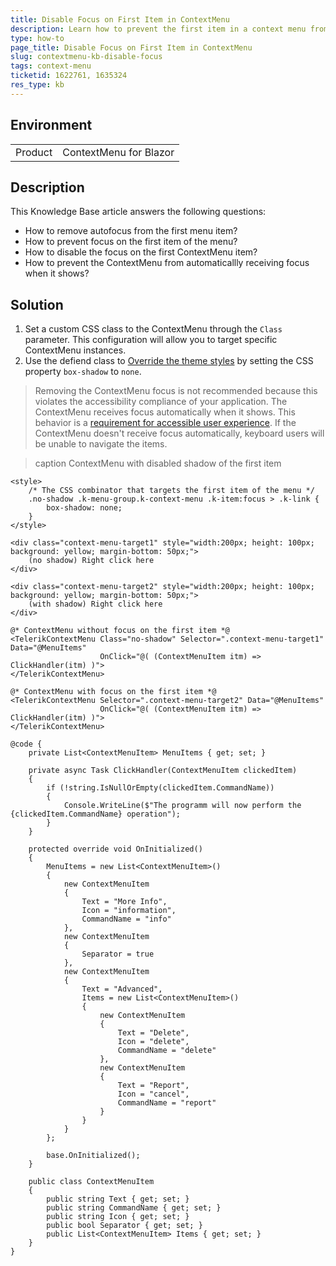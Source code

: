 ```yaml
---
title: Disable Focus on First Item in ContextMenu
description: Learn how to prevent the first item in a context menu from automatically gaining focus by disabling or removing its default focus behavior.
type: how-to
page_title: Disable Focus on First Item in ContextMenu
slug: contextmenu-kb-disable-focus
tags: context-menu
ticketid: 1622761, 1635324
res_type: kb
---
```


## Environment

<table>
    <tbody>
        <tr>
            <td>Product</td>
            <td>ContextMenu for Blazor</td>
        </tr>
    </tbody>
</table>

## Description
This Knowledge Base article answers the following questions:

* How to remove autofocus from the first menu item?
* How to prevent focus on the first item of the menu?
* How to disable the focus on the first ContextMenu item?
* How to prevent the ContextMenu from automaticallly receiving focus when it shows?

## Solution

1. Set a custom CSS class to the ContextMenu through the `Class` parameter. This configuration will allow you to target specific ContextMenu instances.
2. Use the defiend class to [Override the theme styles](https://docs.telerik.com/blazor-ui/styling-and-themes/override-theme-styles) by setting the CSS property `box-shadow` to `none`.

> Removing the ContextMenu focus is not recommended because this violates the accessibility compliance of your application. The ContextMenu receives focus automatically when it shows. This behavior is a [requirement for accessible user experience](https://developer.mozilla.org/en-US/docs/Web/Accessibility/ARIA/Roles/menu_role). If the ContextMenu doesn't receive focus automatically, keyboard users will be unable to navigate the items. 

>caption ContextMenu with disabled shadow of the first item

````RAZOR
<style>
    /* The CSS combinator that targets the first item of the menu */
    .no-shadow .k-menu-group.k-context-menu .k-item:focus > .k-link {
        box-shadow: none;
    }
</style>

<div class="context-menu-target1" style="width:200px; height: 100px; background: yellow; margin-bottom: 50px;">
    (no shadow) Right click here
</div>

<div class="context-menu-target2" style="width:200px; height: 100px; background: yellow; margin-bottom: 50px;">
    (with shadow) Right click here
</div>

@* ContextMenu without focus on the first item *@
<TelerikContextMenu Class="no-shadow" Selector=".context-menu-target1" Data="@MenuItems"
                    OnClick="@( (ContextMenuItem itm) => ClickHandler(itm) )">
</TelerikContextMenu>

@* ContextMenu with focus on the first item *@
<TelerikContextMenu Selector=".context-menu-target2" Data="@MenuItems"
                    OnClick="@( (ContextMenuItem itm) => ClickHandler(itm) )">
</TelerikContextMenu>

@code {
    private List<ContextMenuItem> MenuItems { get; set; }

    private async Task ClickHandler(ContextMenuItem clickedItem)
    {
        if (!string.IsNullOrEmpty(clickedItem.CommandName))
        {
            Console.WriteLine($"The programm will now perform the {clickedItem.CommandName} operation");
        }
    }

    protected override void OnInitialized()
    {
        MenuItems = new List<ContextMenuItem>()
        {
            new ContextMenuItem
            {
                Text = "More Info",
                Icon = "information",
                CommandName = "info"
            },
            new ContextMenuItem
            {
                Separator = true
            },
            new ContextMenuItem
            {
                Text = "Advanced",
                Items = new List<ContextMenuItem>()
                {
                    new ContextMenuItem
                    {
                        Text = "Delete",
                        Icon = "delete",
                        CommandName = "delete"
                    },
                    new ContextMenuItem
                    {
                        Text = "Report",
                        Icon = "cancel",
                        CommandName = "report"
                    }
                }
            }
        };

        base.OnInitialized();
    }

    public class ContextMenuItem
    {
        public string Text { get; set; }
        public string CommandName { get; set; }
        public string Icon { get; set; }
        public bool Separator { get; set; }
        public List<ContextMenuItem> Items { get; set; }
    }
}
````
